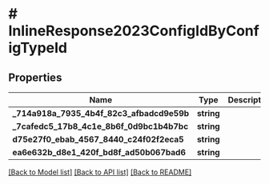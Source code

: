 # # InlineResponse2023ConfigIdByConfigTypeId

## Properties

Name | Type | Description | Notes
------------ | ------------- | ------------- | -------------
**_714a918a_7935_4b4f_82c3_afbadcd9e59b** | **string** |  | [optional] 
**_7cafedc5_17b8_4c1e_8b6f_0d9bc1b4b7bc** | **string** |  | [optional] 
**d75e27f0_ebab_4567_8440_c24f02f2eca5** | **string** |  | [optional] 
**ea6e632b_d8e1_420f_bd8f_ad50b067bad6** | **string** |  | [optional] 

[[Back to Model list]](../../README.md#documentation-for-models) [[Back to API list]](../../README.md#documentation-for-api-endpoints) [[Back to README]](../../README.md)


